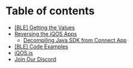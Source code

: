 # Table of contents

* [\[BLE\] Getting the Values](README.md)
* [Reversing the iQOS Apps](reversing-the-iqos-apps/README.md)
  * [Decompiling Java SDK from Connect App](reversing-the-iqos-apps/decompiling-java-sdk-from-connect-app.md)
* [\[BLE\] Code Examples](code-examples.md)
* [iQOS.js](iqos.js.md)
* [Join Our Discord](join-our-discord.md)

